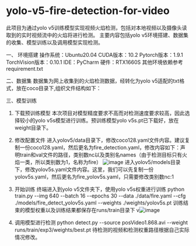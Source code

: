 # yolo-v5-fire-detection-for-video

  此项目为通过yolo v5训练模型实现视频火焰检测，包括对本地视频以及摄像头读取到的实时视频流中的火焰将进行检测。
  主要内容包括yolo v5环境搭建、数据集的收集、模型训练以及调用模型实现检测。

一、 环境搭建
操作系统：Ubuntu20.04
CUDA版本：10.2
Pytorch版本：1.9.1
TorchVision版本：0.10.1
IDE：PyCharm
硬件：RTX1660S
其他环境依赖参考requirement.txt

二、数据集
  数据集为网上收集到的火焰检测数据，经转化为yolo v5适配的txt格式，放在coco目录下,组织文件结构如下：

三、模型训练
  1. 下载预训练模型
  本次项目对模型精度要求不高而对检测速度要求较高，因此选择较小的yolo v5s模型进行训练。预训练模型yolo v5s.pt已下载好，放在weight目录下。

  2. 修改配置文件
  进入yolov5/data目录下，修改coco128.yaml文件内容。建议复制一份coco128.yaml，然后更名为fire_detection.yaml，修改内容如下：声明train和val文件的路径，类别数nc以及类别名names（由于检测目标只有火焰一类，所以类别数为1，名称为fire）
![image](https://user-images.githubusercontent.com/67082200/138062732-af6c9771-4272-484c-8cb3-18b6c58f8079.png)
  进入yolov5/models目录下，修改yolov5s.yaml文件内容。这里，我们可以先复制一份yolov5s.yaml，然后更名为fire_yolov5s.yaml，只需要修改类别数nc:1
  
  3. 开始训练
  终端进入到yolo v5文件夹下，使用yolo v5s权重进行训练
  python train.py --img 640 --batch 16 --epochs 30 --data ./data/fire.yaml --cfg ./models/fire_detect_yolov5s.yaml --weights ./weights/yolov5s.pt
  训练结束的模型权重以及训练结果都保存在runs/train目录下
  v![image](https://user-images.githubusercontent.com/67082200/138064537-ed484fd0-e170-4d72-aeb4-7bb31cdc7618.png)
  
  4. 调用模型进行检测
  python detect.py --source posVideo1.868.avi --weight runs/train/exp3/weights/best.pt
  待检测的视频和检测权重路径根据自己实际情况修改。
  
